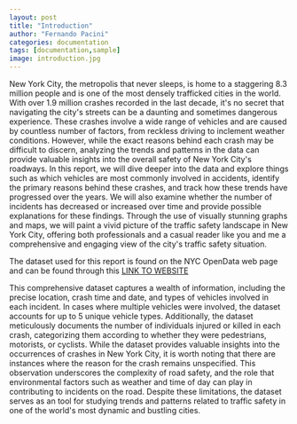 ```yaml
---
layout: post
title: "Introduction"
author: "Fernando Pacini"
categories: documentation
tags: [documentation,sample]
image: introduction.jpg
---
```



New York City, the metropolis that never sleeps, is home to a staggering 8.3 million people and is one of the most densely trafficked cities in the world. With over 1.9 million crashes recorded in the last decade, it's no secret that navigating the city's streets can be a daunting and sometimes dangerous experience. These crashes involve a wide range of vehicles and are caused by countless number of factors, from reckless driving to inclement weather conditions. However, while the exact reasons behind each crash may be difficult to discern, analyzing the trends and patterns in the data can provide valuable insights into the overall safety of New York City's roadways.
In this report, we will dive deeper into the data and explore things such as which vehicles are most commonly involved in accidents, identify the primary reasons behind these crashes, and track how these trends have progressed over the years. We will also examine whether the number of incidents has decreased or increased over time and provide possible explanations for these findings. Through the use of visually stunning graphs and maps, we will paint a vivid picture of the traffic safety landscape in New York City, offering both professionals and a casual reader like you and me a comprehensive and engaging view of the city's traffic safety situation.

The dataset used for this report is found on the NYC OpenData web page and can be found through this  <a href="https://data.cityofnewyork.us/Public-Safety/Motor-Vehicle-Collisions-Crashes/h9gi-nx95">LINK TO WEBSITE</a>

This comprehensive dataset captures a wealth of information, including the precise location, crash time and date, and types of vehicles involved in each incident. In cases where multiple vehicles were involved, the dataset accounts for up to 5 unique vehicle types. Additionally, the dataset meticulously documents the number of individuals injured or killed in each crash, categorizing them according to whether they were pedestrians, motorists, or cyclists.
While the dataset provides valuable insights into the occurrences of crashes in New York City, it is worth noting that there are instances where the reason for the crash remains unspecified. This observation underscores the complexity of road safety, and the role that environmental factors such as weather and time of day can play in contributing to incidents on the road. Despite these limitations, the dataset serves as an tool for studying trends and patterns related to traffic safety in one of the world's most dynamic and bustling cities.



